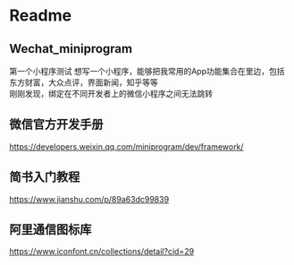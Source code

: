 # Readme
## Wechat_miniprogram
第一个小程序测试  想写一个小程序，能够把我常用的App功能集合在里边，包括东方财富，大众点评，界面新闻，知乎等等  
刚刚发现，绑定在不同开发者上的微信小程序之间无法跳转
## 微信官方开发手册  
https://developers.weixin.qq.com/miniprogram/dev/framework/
## 简书入门教程
https://www.jianshu.com/p/89a63dc99839  
## 阿里通信图标库
https://www.iconfont.cn/collections/detail?cid=29

